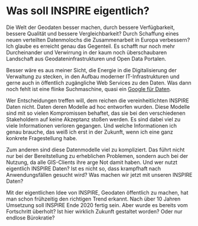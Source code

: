 #

Was soll INSPIRE eigentlich?
============================
Die Welt der Geodaten besser machen, durch bessere Verfügbarkeit, bessere Qualität und bessere Vergleichbarkeit? Durch Schaffung eines neuen verteilten Datenmolochs die Zusammenarbeit in Europa verbessern? Ich glaube es erreicht genau das Gegenteil. Es schafft nur noch mehr Durcheinander und Verwirrung in der kaum noch überschaubaren Landschaft aus Geodateninfrastrukturen und Open Data Portalen.

Besser wäre es aus meiner Sicht, die Energie in die Digitalisierung der Verwaltung zu stecken, in den Aufbau moderner IT-Infrastrukturen und gerne auch in öffentlich zugängliche Web Services zu den Daten. Was dann noch fehlt ist eine flinke Suchmaschine, quasi ein [Google für Daten](https://datasetsearch.research.google.com/).

Wer Entscheidungen treffen will, dem reichen die vereinheitlichten INSPIRE Daten nicht. Daten deren Modelle ad hoc entworfen wurden. Diese Modelle sind mit so vielen Kompromissen behaftet, das sie bei den verschiedenen Stakeholdern auf keine Akzeptanz stoßen werden. Es sind dabei viel zu viele Informationen verloren gegangen. Und welche Informationen ich genau brauche, das weiß ich erst in der Zukunft, wenn ich eine ganz konkrete Fragestellung habe.

Zum anderen sind diese Datenmodelle viel zu kompliziert. Das führt nicht nur bei der Bereitstellung zu erheblichen Problemen, sondern auch bei der Nutzung, da alle GIS-Clients ihre arge Not damit haben. Und wer nutzt eigentlich INSPIRE Daten? Ist es nicht so, dass krampfhaft nach Anwendungsfällen gesucht wird? Was machen wir jetzt mit unseren INSPIRE Daten?

Mit der eigentlichen Idee von INSPIRE, Geodaten öffentlich zu machen, hat man schon frühzeitig den richtigen Trend erkannt. Nach über 10 Jahren Umsetzung soll INSPIRE Ende 2020 fertig sein. Aber wurde es bereits vom Fortschritt überholt? Ist hier wirklich Zukunft gestaltet worden? Oder nur endlose Bürokratie?
